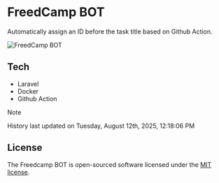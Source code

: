 # FreedCamp BOT

Automatically assign an ID before the task title based on Github Action.

![FreedCamp BOT](https://repository-images.githubusercontent.com/737932867/7d34798b-2680-471c-b089-a78a718d3d6a)

## Tech

- Laravel
- Docker
- Github Action

> [!NOTE]  
> History last updated on Tuesday, August 12th, 2025, 12:18:06 PM

## License

The Freedcamp BOT is open-sourced software licensed under the [MIT license](https://opensource.org/licenses/MIT).

